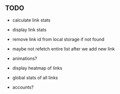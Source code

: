 ## TODO

- calculate link stats
- display link stats
- remove link id from local storage if not found

- maybe not refetch entire list after we add new link
- animations?
- display heatmap of links
- global stats of all links
- accounts?
